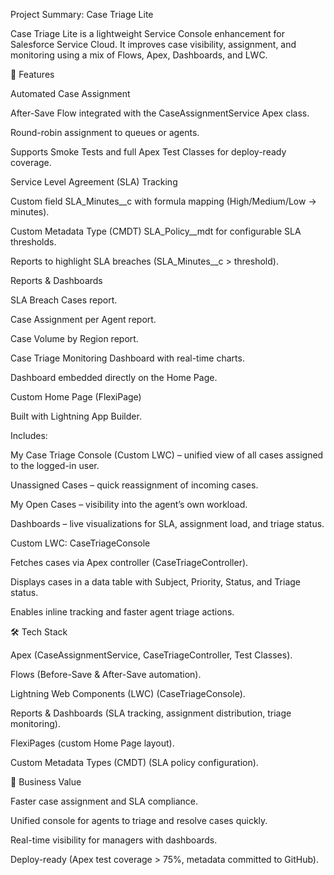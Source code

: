 Project Summary: Case Triage Lite

Case Triage Lite is a lightweight Service Console enhancement for Salesforce Service Cloud. It improves case visibility, assignment, and monitoring using a mix of Flows, Apex, Dashboards, and LWC.

🚀 Features

Automated Case Assignment

After-Save Flow integrated with the CaseAssignmentService Apex class.

Round-robin assignment to queues or agents.

Supports Smoke Tests and full Apex Test Classes for deploy-ready coverage.

Service Level Agreement (SLA) Tracking

Custom field SLA_Minutes__c with formula mapping (High/Medium/Low → minutes).

Custom Metadata Type (CMDT) SLA_Policy__mdt for configurable SLA thresholds.

Reports to highlight SLA breaches (SLA_Minutes__c > threshold).

Reports & Dashboards

SLA Breach Cases report.

Case Assignment per Agent report.

Case Volume by Region report.

Case Triage Monitoring Dashboard with real-time charts.

Dashboard embedded directly on the Home Page.

Custom Home Page (FlexiPage)

Built with Lightning App Builder.

Includes:

My Case Triage Console (Custom LWC) – unified view of all cases assigned to the logged-in user.

Unassigned Cases – quick reassignment of incoming cases.

My Open Cases – visibility into the agent’s own workload.

Dashboards – live visualizations for SLA, assignment load, and triage status.

Custom LWC: CaseTriageConsole

Fetches cases via Apex controller (CaseTriageController).

Displays cases in a data table with Subject, Priority, Status, and Triage status.

Enables inline tracking and faster agent triage actions.

🛠 Tech Stack

Apex (CaseAssignmentService, CaseTriageController, Test Classes).

Flows (Before-Save & After-Save automation).

Lightning Web Components (LWC) (CaseTriageConsole).

Reports & Dashboards (SLA tracking, assignment distribution, triage monitoring).

FlexiPages (custom Home Page layout).

Custom Metadata Types (CMDT) (SLA policy configuration).

🎯 Business Value

Faster case assignment and SLA compliance.

Unified console for agents to triage and resolve cases quickly.

Real-time visibility for managers with dashboards.

Deploy-ready (Apex test coverage > 75%, metadata committed to GitHub).
